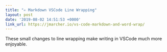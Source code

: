 ```yaml
---
title: "✍️ Markdown VSCode Line Wrapping"
layout: post
date: '2019-08-02 14:51:53 +0000'
link_url: https://jmarcher.io/vs-code-markdown-and-word-wrap/
---
```

These small changes to line wrapping make writing in VSCode much more enjoyable.
